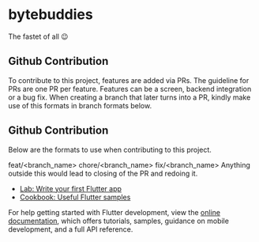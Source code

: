 # bytebuddies
The fastet of all 😉

## Github Contribution
To contribute to this project, features are added via PRs. The guideline for PRs are one PR per feature. Features can be a screen, backend integration or a bug fix. When creating a branch that later turns into a PR, kindly make use of this formats in branch formats below.




## Github Contribution
Below are the formats to use when contributing to this project.

feat/<branch_name>
chore/<branch_name>
fix/<branch_name>
Anything outside this would lead to closing of the PR and redoing it.

- [Lab: Write your first Flutter app](https://docs.flutter.dev/get-started/codelab)
- [Cookbook: Useful Flutter samples](https://docs.flutter.dev/cookbook)

For help getting started with Flutter development, view the
[online documentation](https://docs.flutter.dev/), which offers tutorials,
samples, guidance on mobile development, and a full API reference.
